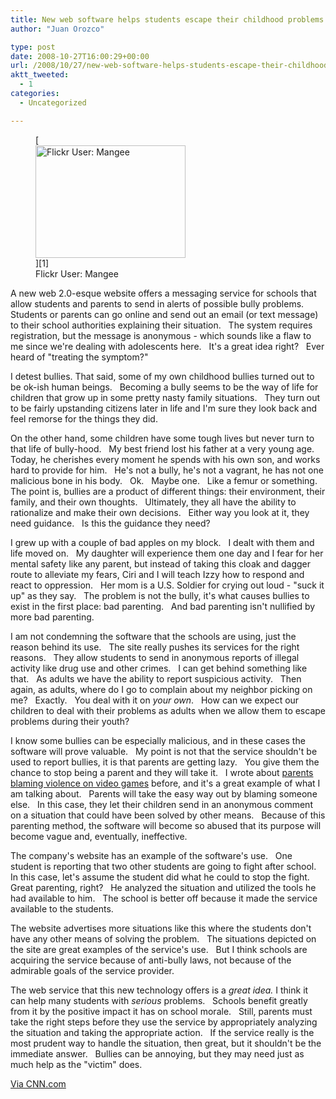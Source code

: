 ```yaml
---
title: New web software helps students escape their childhood problems.
author: "Juan Orozco" 

type: post
date: 2008-10-27T16:00:29+00:00
url: /2008/10/27/new-web-software-helps-students-escape-their-childhood-problems/
aktt_tweeted:
  - 1
categories:
  - Uncategorized

---
```

<figure style="width: 240px" class="wp-caption alignleft">[<img title="The Bullies Are Warming Up" src="https://i1.wp.com/farm1.static.flickr.com/74/200168854_23f87a741d_m.jpg?resize=240%2C180" alt="Flickr User: Mangee" width="240" height="180" data-recalc-dims="1" />][1]<figcaption class="wp-caption-text">Flickr User: Mangee</figcaption></figure>

A new web 2.0-esque website offers a messaging service for schools that allow students and parents to send in alerts of possible bully problems.   Students or parents can go online and send out an email (or text message) to their school authorities explaining their situation.   The system requires registration, but the message is anonymous - which sounds like a flaw to me since we're dealing with adolescents here.   It's a great idea right?   Ever heard of "treating the symptom?"

I detest bullies. That said, some of my own childhood bullies turned out to be ok-ish human beings.   Becoming a bully seems to be the way of life for children that grow up in some pretty nasty family situations.   They turn out to be fairly upstanding citizens later in life and I'm sure they look back and feel remorse for the things they did.

On the other hand, some children have some tough lives but never turn to that life of bully-hood.   My best friend lost his father at a very young age.   Today, he cherishes every moment he spends with his own son, and works hard to provide for him.   He's not a bully, he's not a vagrant, he has not one malicious bone in his body.   Ok.   Maybe one.   Like a femur or something.   The point is, bullies are a product of different things: their environment, their family, and their own thoughts.   Ultimately, they all have the ability to rationalize and make their own decisions.   Either way you look at it, they need guidance.   Is this the guidance they need?<!--more-->

I grew up with a couple of bad apples on my block.   I dealt with them and life moved on.   My daughter will experience them one day and I fear for her mental safety like any parent, but instead of taking this cloak and dagger route to alleviate my fears, Ciri and I will teach Izzy how to respond and react to oppression.   Her mom is a U.S. Soldier for crying out loud - "suck it up" as they say.   The problem is not the bully, it's what causes bullies to exist in the first place: bad parenting.   And bad parenting isn't nullified by more bad parenting.

I am not condemning the software that the schools are using, just the reason behind its use.   The site really pushes its services for the right reasons.   They allow students to send in anonymous reports of illegal activity like drug use and other crimes.   I can get behind something like that.   As adults we have the ability to report suspicious activity.   Then again, as adults, where do I go to complain about my neighbor picking on me?   Exactly.   You deal with it on _your own_.   How can we expect our children to deal with their problems as adults when we allow them to escape problems during their youth?

I know some bullies can be especially malicious, and in these cases the software will prove valuable.   My point is not that the service shouldn't be used to report bullies, it is that parents are getting lazy.   You give them the chance to stop being a parent and they will take it.   I wrote about [parents blaming violence on video games][2] before, and it's a great example of what I am talking about.   Parents will take the easy way out by blaming someone else.   In this case, they let their children send in an anonymous comment on a situation that could have been solved by other means.   Because of this parenting method, the software will become so abused that its purpose will become vague and, eventually, ineffective.

The company's website has an example of the software's use.   One student is reporting that two other students are going to fight after school.   In this case, let's assume the student did what he could to stop the fight.   Great parenting, right?   He analyzed the situation and utilized the tools he had available to him.   The school is better off because it made the service available to the students.

The website advertises more situations like this where the students don't have any other means of solving the problem.   The situations depicted on the site are great examples of the service's use.   But I think schools are acquiring the service because of anti-bully laws, not because of the admirable goals of the service provider.

The web service that this new technology offers is a _great idea._ I think it can help many students with _serious_ problems.   Schools benefit greatly from it by the positive impact it has on school morale.   Still, parents must take the right steps before they use the service by appropriately analyzing the situation and taking the appropriate action.   If the service really is the most prudent way to handle the situation, then great, but it shouldn't be the immediate answer.   Bullies can be annoying, but they may need just as much help as the "victim" does.

 <a href="http://www.cnn.com/2008/TECH/10/14/bullies.internet.ap/index.html" target="_blank" rel="noopener noreferrer">Via CNN.com</a>

 [1]: http://www.flickr.com/photos/mangee/200168854/
 [2]: http://guamaso.com/2008/03/18/a-long-post-about-video-games